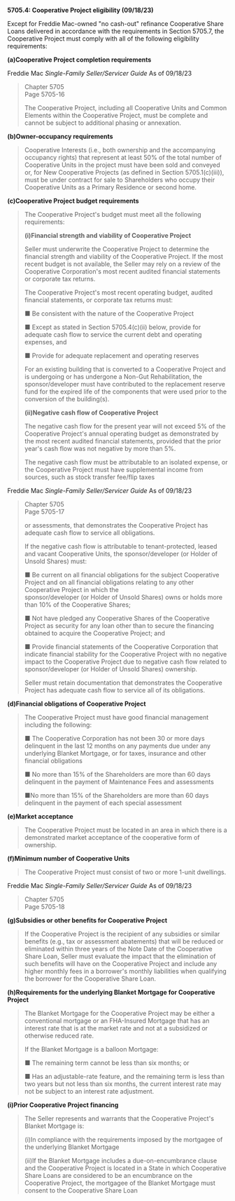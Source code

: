 **5705.4: Cooperative Project eligibility (09/18/23)**

Except for Freddie Mac-owned "no cash-out" refinance Cooperative Share
Loans delivered in accordance with the requirements in Section 5705.7,
the Cooperative Project must comply with all of the following
eligibility requirements:

**(a)Cooperative Project completion requirements**

Freddie Mac *Single-Family Seller/Servicer Guide* As of 09/18/23

> Chapter 5705\
> Page 5705-16
>
> The Cooperative Project, including all Cooperative Units and Common
> Elements within the Cooperative Project, must be complete and cannot
> be subject to additional phasing or annexation.

**(b)Owner-occupancy requirements**

> Cooperative Interests (i.e., both ownership and the accompanying
> occupancy rights) that represent at least 50% of the total number of
> Cooperative Units in the project must have been sold and conveyed or,
> for New Cooperative Projects (as defined in Section 5705.1(c)(iii)),
> must be under contract for sale to Shareholders who occupy their
> Cooperative Units as a Primary Residence or second home.

**(c)Cooperative Project budget requirements**

> The Cooperative Project's budget must meet all the following
> requirements:
>
> **(i)Financial strength and viability of Cooperative Project**
>
> Seller must underwrite the Cooperative Project to determine the
> financial strength and viability of the Cooperative Project. If the
> most recent budget is not available, the Seller may rely on a review
> of the Cooperative Corporation's most recent audited financial
> statements or corporate tax returns.
>
> The Cooperative Project's most recent operating budget, audited
> financial statements, or corporate tax returns must:
>
> ■ Be consistent with the nature of the Cooperative Project
>
> ■ Except as stated in Section 5705.4(c)(ii) below, provide for
> adequate cash flow to service the current debt and operating expenses,
> and
>
> ■ Provide for adequate replacement and operating reserves
>
> For an existing building that is converted to a Cooperative Project
> and is undergoing or has undergone a Non-Gut Rehabilitation, the
> sponsor/developer must have contributed to the replacement reserve
> fund for the expired life of the components that were used prior to
> the conversion of the building(s).
>
> **(ii)Negative cash flow of Cooperative Project**
>
> The negative cash flow for the present year will not exceed 5% of the
> Cooperative Project's annual operating budget as demonstrated by the
> most recent audited financial statements, provided that the prior
> year's cash flow was not negative by more than 5%.
>
> The negative cash flow must be attributable to an isolated expense, or
> the Cooperative Project must have supplemental income from sources,
> such as stock transfer fee/flip taxes

Freddie Mac *Single-Family Seller/Servicer Guide* As of 09/18/23

> Chapter 5705\
> Page 5705-17
>
> or assessments, that demonstrates the Cooperative Project has adequate
> cash flow to service all obligations.
>
> If the negative cash flow is attributable to tenant-protected, leased
> and vacant Cooperative Units, the sponsor/developer (or Holder of
> Unsold Shares) must:
>
> ■ Be current on all financial obligations for the subject Cooperative
> Project and on all financial obligations relating to any other
> Cooperative Project in which the\
> sponsor/developer (or Holder of Unsold Shares) owns or holds more than
> 10% of the Cooperative Shares;
>
> ■ Not have pledged any Cooperative Shares of the Cooperative Project
> as security for any loan other than to secure the financing obtained
> to acquire the Cooperative Project; and
>
> ■ Provide financial statements of the Cooperative Corporation that
> indicate financial stability for the Cooperative Project with no
> negative impact to the Cooperative Project due to negative cash flow
> related to sponsor/developer (or Holder of Unsold Shares) ownership.
>
> Seller must retain documentation that demonstrates the Cooperative
> Project has adequate cash flow to service all of its obligations.

**(d)Financial obligations of Cooperative Project**

> The Cooperative Project must have good financial management including
> the following:
>
> ■ The Cooperative Corporation has not been 30 or more days delinquent
> in the last 12 months on any payments due under any underlying Blanket
> Mortgage, or for taxes, insurance and other financial obligations
>
> ■ No more than 15% of the Shareholders are more than 60 days
> delinquent in the payment of Maintenance Fees and assessments
>
> ■No more than 15% of the Shareholders are more than 60 days delinquent
> in the payment of each special assessment

**(e)Market acceptance**

> The Cooperative Project must be located in an area in which there is a
> demonstrated market acceptance of the cooperative form of ownership.

**(f)Minimum number of Cooperative Units**

> The Cooperative Project must consist of two or more 1-unit dwellings.

Freddie Mac *Single-Family Seller/Servicer Guide* As of 09/18/23

> Chapter 5705\
> Page 5705-18

**(g)Subsidies or other benefits for Cooperative Project**

> If the Cooperative Project is the recipient of any subsidies or
> similar benefits (e.g., tax or assessment abatements) that will be
> reduced or eliminated within three years of the Note Date of the
> Cooperative Share Loan, Seller must evaluate the impact that the
> elimination of such benefits will have on the Cooperative Project and
> include any higher monthly fees in a borrower's monthly liabilities
> when qualifying the borrower for the Cooperative Share Loan.

**(h)Requirements for the underlying Blanket Mortgage for Cooperative
Project**

> The Blanket Mortgage for the Cooperative Project may be either a
> conventional mortgage or an FHA-Insured Mortgage that has an interest
> rate that is at the market rate and not at a subsidized or otherwise
> reduced rate.
>
> If the Blanket Mortgage is a balloon Mortgage:
>
> ■ The remaining term cannot be less than six months; or
>
> ■ Has an adjustable-rate feature, and the remaining term is less than
> two years but not less than six months, the current interest rate may
> not be subject to an interest rate adjustment.

**(i)Prior Cooperative Project financing**

> The Seller represents and warrants that the Cooperative Project's
> Blanket Mortgage is:
>
> (i)In compliance with the requirements imposed by the mortgagee of the
> underlying Blanket Mortgage
>
> (ii)If the Blanket Mortgage includes a due-on-encumbrance clause and
> the Cooperative Project is located in a State in which Cooperative
> Share Loans are considered to be an encumbrance on the Cooperative
> Project, the mortgagee of the Blanket Mortgage must consent to the
> Cooperative Share Loan